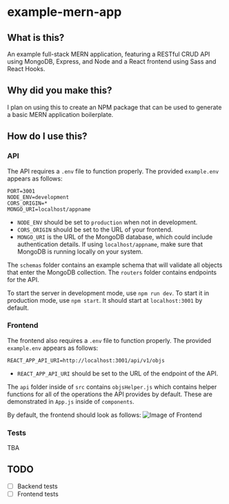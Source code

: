 # example-mern-app
## What is this?
An example full-stack MERN application, featuring a RESTful CRUD API using MongoDB, Express, and Node and a React frontend using Sass and React Hooks.

## Why did you make this?
I plan on using this to create an NPM package that can be used to generate a basic MERN application boilerplate.

## How do I use this?
### API
The API requires a `.env` file to function properly. The provided `example.env` appears as follows:

```
PORT=3001
NODE_ENV=development
CORS_ORIGIN=*
MONGO_URI=localhost/appname
```
* `NODE_ENV` should be set to `production` when not in development.
* `CORS_ORIGIN` should be set to the URL of your frontend.
* `MONGO_URI` is the URL of the MongoDB database, which could include authentication details. If using `localhost/appname`, make sure that MongoDB is running locally on your system.

The `schemas` folder contains an example schema that will validate all objects that enter the MongoDB collection. The `routers` folder contains endpoints for the API.

To start the server in development mode, use `npm run dev`. To start it in production mode, use `npm start`. It should start at `localhost:3001` by default.

### Frontend
The frontend also requires a `.env` file to function properly. The provided `example.env` appears as follows:

```
REACT_APP_API_URI=http://localhost:3001/api/v1/objs
```
* `REACT_APP_API_URI` should be set to the URL of the endpoint of the API.

The `api` folder inside of `src` contains `objsHelper.js` which contains helper functions for all of the operations the API provides by default. These are demonstrated in `App.js` inside of `components`.

By default, the frontend should look as follows:
![Image of Frontend](https://i.imgur.com/Md5bB4P.png)

### Tests
TBA

## TODO
* [ ] Backend tests
* [ ] Frontend tests